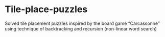 # Tile-place-puzzles
Solved tile placement puzzles inspired by the board game “Carcassonne” using technique of backtracking and recursion 
(non-linear word search) 

